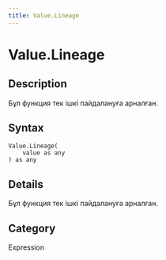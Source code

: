 ```yaml
---
title: Value.Lineage
---
```


# Value.Lineage


## Description

Бұл функция тек ішкі пайдалануға арналған.


## Syntax

```powerquery
Value.Lineage(
    value as any
) as any
```


## Details

Бұл функция тек ішкі пайдалануға арналған.



## Category
Expression
